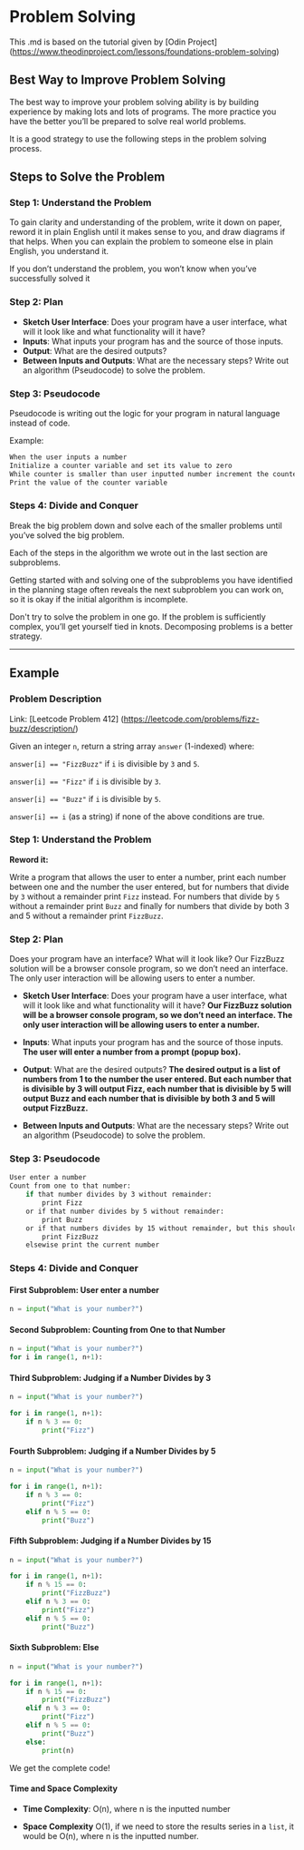 # Problem Solving
This .md is based on the tutorial given by [Odin Project] (https://www.theodinproject.com/lessons/foundations-problem-solving)

## Best Way to Improve Problem Solving
The best way to improve your problem solving ability is by building experience by making lots and lots of programs. The more practice you have the better you’ll be prepared to solve real world problems.

It is a good strategy to use the following steps in the problem solving process.

## Steps to Solve the Problem

### Step 1: Understand the Problem
To gain clarity and understanding of the problem, write it down on paper, reword it in plain English until it makes sense to you, and draw diagrams if that helps. When you can explain the problem to someone else in plain English, you understand it.

If you don’t understand the problem, you won’t know when you’ve successfully solved it

### Step 2: Plan
- **Sketch User Interface**: Does your program have a user interface, what will it look like and what functionality will it have?
- **Inputs**: What inputs your program has and the source of those inputs.
- **Output**: What are the desired outputs?
- **Between Inputs and Outputs**: What are the necessary steps? Write out an algorithm (Pseudocode) to solve the problem.

### Step 3: Pseudocode
Pseudocode is writing out the logic for your program in natural language instead of code. 

Example:

```Bash
When the user inputs a number
Initialize a counter variable and set its value to zero
While counter is smaller than user inputted number increment the counter by one
Print the value of the counter variable
```

### Steps 4: Divide and Conquer
Break the big problem down and solve each of the smaller problems until you’ve solved the big problem.

Each of the steps in the algorithm we wrote out in the last section are subproblems.

Getting started with and solving one of the subproblems you have identified in the planning stage often reveals the next subproblem you can work on, so it is okay if the initial algorithm is incomplete.

Don't try to solve the problem in one go. If the problem is sufficiently complex, you’ll get yourself tied in knots. Decomposing problems is a better strategy.

---

## Example

### Problem Description
Link: [Leetcode Problem 412] (https://leetcode.com/problems/fizz-buzz/description/)

Given an integer `n`, return a string array `answer` (1-indexed) where:

`answer[i] == "FizzBuzz"` if `i` is divisible by `3` and `5`.

`answer[i] == "Fizz"` if `i` is divisible by `3`.

`answer[i] == "Buzz"` if `i` is divisible by `5`.

`answer[i] == i` (as a string) if none of the above conditions are true.

### Step 1: Understand the Problem
**Reword it:**

Write a program that allows the user to enter a number, print each number between one and the number the user entered, but for numbers that divide by `3` without a remainder print `Fizz` instead. For numbers that divide by `5` without a remainder print `Buzz` and finally for numbers that divide by both 3 and 5 without a remainder print `FizzBuzz`.

### Step 2: Plan

Does your program have an interface? What will it look like? Our FizzBuzz solution will be a browser console program, so we don’t need an interface. The only user interaction will be allowing users to enter a number.

- **Sketch User Interface**: Does your program have a user interface, what will it look like and what functionality will it have? **Our FizzBuzz solution will be a browser console program, so we don’t need an interface. The only user interaction will be allowing users to enter a number.**

- **Inputs**: What inputs your program has and the source of those inputs. **The user will enter a number from a prompt (popup box).**

- **Output**: What are the desired outputs? **The desired output is a list of numbers from 1 to the number the user entered. But each number that is divisible by 3 will output Fizz, each number that is divisible by 5 will output Buzz and each number that is divisible by both 3 and 5 will output FizzBuzz.**

- **Between Inputs and Outputs**: What are the necessary steps? Write out an algorithm (Pseudocode) to solve the problem.

### Step 3: Pseudocode

```Bash
User enter a number
Count from one to that number:
    if that number divides by 3 without remainder:
        print Fizz
    or if that number divides by 5 without remainder:
        print Buzz
    or if that numbers divides by 15 without remainder, but this should be before judging if it divides by 3 or 5:
        print FizzBuzz
    elsewise print the current number
```

### Steps 4: Divide and Conquer

#### **First Subproblem**: User enter a number

```Python
n = input("What is your number?")
```

#### **Second Subproblem**: Counting from One to that Number
```Python
n = input("What is your number?")
for i in range(1, n+1):
```

#### **Third Subproblem**: Judging if a Number Divides by 3
```Python
n = input("What is your number?")

for i in range(1, n+1):
    if n % 3 == 0:
        print("Fizz")
```

#### **Fourth Subproblem**: Judging if a Number Divides by 5
```Python
n = input("What is your number?")

for i in range(1, n+1):
    if n % 3 == 0:
        print("Fizz")
    elif n % 5 == 0:
        print("Buzz")
```

#### **Fifth Subproblem**: Judging if a Number Divides by 15
```Python
n = input("What is your number?")

for i in range(1, n+1):
    if n % 15 == 0:
        print("FizzBuzz") 
    elif n % 3 == 0:
        print("Fizz")
    elif n % 5 == 0:
        print("Buzz")
```

#### **Sixth Subproblem**: Else
```Python
n = input("What is your number?")

for i in range(1, n+1):
    if n % 15 == 0:
        print("FizzBuzz") 
    elif n % 3 == 0:
        print("Fizz")
    elif n % 5 == 0:
        print("Buzz")
    else:
        print(n)
```

We get the complete code!

#### Time and Space Complexity
- **Time Complexity**: O(n), where n is the inputted number

- **Space Complexity** O(1), if we need to store the results series in a `list`, it would be O(n), where n is the inputted number.